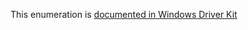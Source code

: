 This enumeration is [documented in Windows Driver Kit](https://learn.microsoft.com/en-us/windows-hardware/drivers/ddi/ntddk/ne-ntddk-_subsystem_information_type)
